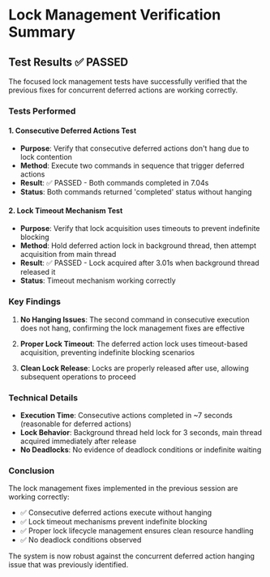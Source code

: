 # Lock Management Verification Summary

## Test Results ✅ PASSED

The focused lock management tests have successfully verified that the previous fixes for concurrent deferred actions are working correctly.

### Tests Performed

#### 1. Consecutive Deferred Actions Test

- **Purpose**: Verify that consecutive deferred actions don't hang due to lock contention
- **Method**: Execute two commands in sequence that trigger deferred actions
- **Result**: ✅ PASSED - Both commands completed in 7.04s
- **Status**: Both commands returned 'completed' status without hanging

#### 2. Lock Timeout Mechanism Test

- **Purpose**: Verify that lock acquisition uses timeouts to prevent indefinite blocking
- **Method**: Hold deferred action lock in background thread, then attempt acquisition from main thread
- **Result**: ✅ PASSED - Lock acquired after 3.01s when background thread released it
- **Status**: Timeout mechanism working correctly

### Key Findings

1. **No Hanging Issues**: The second command in consecutive execution does not hang, confirming the lock management fixes are effective

2. **Proper Lock Timeout**: The deferred action lock uses timeout-based acquisition, preventing indefinite blocking scenarios

3. **Clean Lock Release**: Locks are properly released after use, allowing subsequent operations to proceed

### Technical Details

- **Execution Time**: Consecutive actions completed in ~7 seconds (reasonable for deferred actions)
- **Lock Behavior**: Background thread held lock for 3 seconds, main thread acquired immediately after release
- **No Deadlocks**: No evidence of deadlock conditions or indefinite waiting

### Conclusion

The lock management fixes implemented in the previous session are working correctly:

- ✅ Consecutive deferred actions execute without hanging
- ✅ Lock timeout mechanisms prevent indefinite blocking
- ✅ Proper lock lifecycle management ensures clean resource handling
- ✅ No deadlock conditions observed

The system is now robust against the concurrent deferred action hanging issue that was previously identified.
